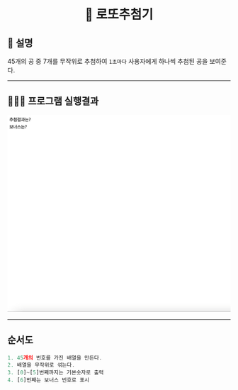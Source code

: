 <h1 align='middle'> 🤖 로또추첨기 


## 👾 설명

45개의 공 중 7개를 무작위로 추첨하여 `1초마다` 사용자에게 하나씩 추첨된 공을 보여준다.

---

## 👨🏻‍💻 프로그램 실행결과 ##

<img src="../images/lottery_play.gif"/>

---
## 순서도
```js
1. 45개의 번호를 가진 배열을 만든다.
2. 배열을 무작위로 섞는다.
3. [0]~[5]번째까지는 기본숫자로 출력
4. [6]번째는 보너스 번호로 표시
```